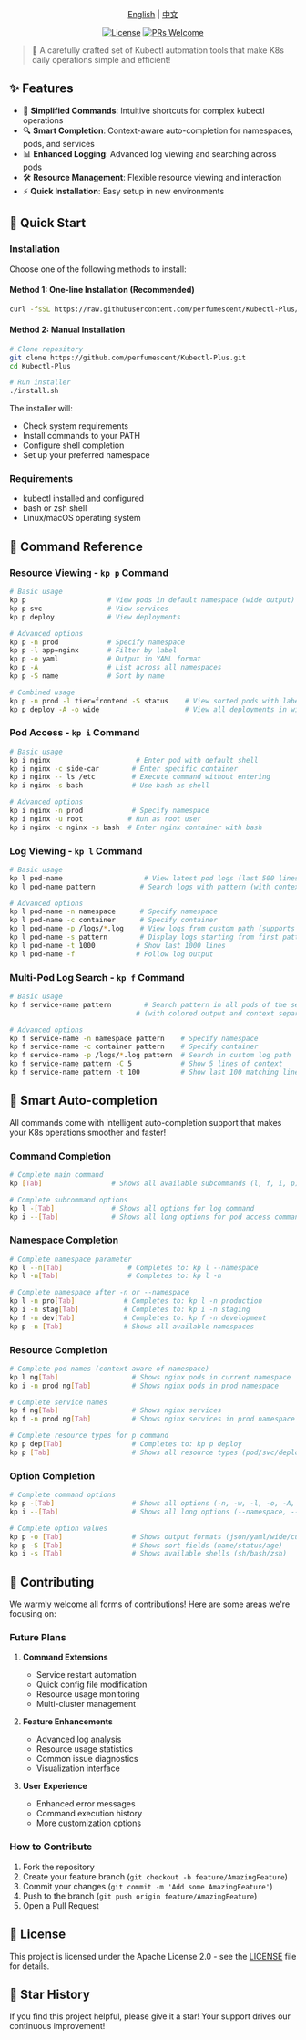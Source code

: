 
<div align="center">

[English](README.md) | [中文](README_zh.md)

[![License](https://img.shields.io/badge/license-Apache%202.0-blue.svg)](LICENSE)
[![PRs Welcome](https://img.shields.io/badge/PRs-welcome-brightgreen.svg)](https://github.com/yourusername/kubectl-plus/pulls)

</div>

> 🎯 A carefully crafted set of Kubectl automation tools that make K8s daily operations simple and efficient!

## ✨ Features

- 🚀 **Simplified Commands**: Intuitive shortcuts for complex kubectl operations
- 🔍 **Smart Completion**: Context-aware auto-completion for namespaces, pods, and services
- 📊 **Enhanced Logging**: Advanced log viewing and searching across pods
- 🛠️ **Resource Management**: Flexible resource viewing and interaction
- ⚡ **Quick Installation**: Easy setup in new environments

## 🚀 Quick Start

### Installation

Choose one of the following methods to install:

#### Method 1: One-line Installation (Recommended)
```bash
curl -fsSL https://raw.githubusercontent.com/perfumescent/Kubectl-Plus/main/install.sh | bash
```

#### Method 2: Manual Installation
```bash
# Clone repository
git clone https://github.com/perfumescent/Kubectl-Plus.git
cd Kubectl-Plus

# Run installer
./install.sh
```

The installer will: 
- Check system requirements
- Install commands to your PATH
- Configure shell completion
- Set up your preferred namespace

### Requirements
- kubectl installed and configured
- bash or zsh shell
- Linux/macOS operating system

## 🎯 Command Reference

### Resource Viewing - `kp p` Command
```bash
# Basic usage
kp p                    # View pods in default namespace (wide output)
kp p svc                # View services
kp p deploy             # View deployments

# Advanced options
kp p -n prod            # Specify namespace
kp p -l app=nginx       # Filter by label
kp p -o yaml            # Output in YAML format
kp p -A                 # List across all namespaces
kp p -S name            # Sort by name

# Combined usage
kp p -n prod -l tier=frontend -S status    # View sorted pods with label in prod
kp p deploy -A -o wide                     # View all deployments in wide format
```

### Pod Access - `kp i` Command
```bash
# Basic usage
kp i nginx                     # Enter pod with default shell
kp i nginx -c side-car        # Enter specific container
kp i nginx -- ls /etc         # Execute command without entering
kp i nginx -s bash            # Use bash as shell

# Advanced options
kp i nginx -n prod            # Specify namespace
kp i nginx -u root           # Run as root user
kp i nginx -c nginx -s bash  # Enter nginx container with bash
```

### Log Viewing - `kp l` Command
```bash
# Basic usage
kp l pod-name                    # View latest pod logs (last 500 lines)
kp l pod-name pattern           # Search logs with pattern (with context)

# Advanced options
kp l pod-name -n namespace      # Specify namespace
kp l pod-name -c container      # Specify container
kp l pod-name -p /logs/*.log    # View logs from custom path (supports wildcards)
kp l pod-name -s pattern        # Display logs starting from first pattern match
kp l pod-name -t 1000          # Show last 1000 lines
kp l pod-name -f               # Follow log output
```

### Multi-Pod Log Search - `kp f` Command
```bash
# Basic usage
kp f service-name pattern        # Search pattern in all pods of the service
                               # (with colored output and context separator)

# Advanced options
kp f service-name -n namespace pattern    # Specify namespace
kp f service-name -c container pattern    # Specify container
kp f service-name -p /logs/*.log pattern  # Search in custom log path
kp f service-name pattern -C 5            # Show 5 lines of context
kp f service-name pattern -t 100          # Show last 100 matching lines
```

## 🔮 Smart Auto-completion

All commands come with intelligent auto-completion support that makes your K8s operations smoother and faster!

### Command Completion
```bash
# Complete main command
kp [Tab]                 # Shows all available subcommands (l, f, i, p)

# Complete subcommand options
kp l -[Tab]              # Shows all options for log command
kp i --[Tab]             # Shows all long options for pod access command
```

### Namespace Completion
```bash
# Complete namespace parameter
kp l --n[Tab]                # Completes to: kp l --namespace
kp l -n[Tab]                 # Completes to: kp l -n

# Complete namespace after -n or --namespace
kp l -n pro[Tab]            # Completes to: kp l -n production
kp i -n stag[Tab]           # Completes to: kp i -n staging
kp f -n dev[Tab]            # Completes to: kp f -n development
kp p -n [Tab]               # Shows all available namespaces
```

### Resource Completion
```bash
# Complete pod names (context-aware of namespace)
kp l ng[Tab]                  # Shows nginx pods in current namespace
kp i -n prod ng[Tab]          # Shows nginx pods in prod namespace

# Complete service names
kp f ng[Tab]                  # Shows nginx services
kp f -n prod ng[Tab]          # Shows nginx services in prod namespace

# Complete resource types for p command
kp p dep[Tab]                 # Completes to: kp p deploy
kp p [Tab]                    # Shows all resource types (pod/svc/deploy/rs/sts)
```

### Option Completion
```bash
# Complete command options
kp p -[Tab]                   # Shows all options (-n, -w, -l, -o, -A, -S)
kp i --[Tab]                  # Shows all long options (--namespace, --container, etc)

# Complete option values
kp p -o [Tab]                 # Shows output formats (json/yaml/wide/custom)
kp p -S [Tab]                 # Shows sort fields (name/status/age)
kp i -s [Tab]                 # Shows available shells (sh/bash/zsh)
```

## 🤝 Contributing

We warmly welcome all forms of contributions! Here are some areas we're focusing on:

### Future Plans

1. **Command Extensions**
   - Service restart automation
   - Quick config file modification
   - Resource usage monitoring
   - Multi-cluster management

2. **Feature Enhancements**
   - Advanced log analysis
   - Resource usage statistics
   - Common issue diagnostics
   - Visualization interface

3. **User Experience**
   - Enhanced error messages
   - Command execution history
   - More customization options

### How to Contribute

1. Fork the repository
2. Create your feature branch (`git checkout -b feature/AmazingFeature`)
3. Commit your changes (`git commit -m 'Add some AmazingFeature'`)
4. Push to the branch (`git push origin feature/AmazingFeature`)
5. Open a Pull Request

## 📝 License

This project is licensed under the Apache License 2.0 - see the [LICENSE](LICENSE) file for details.

## 🌟 Star History
                                 
If you find this project helpful, please give it a star! Your support drives our continuous improvement!
